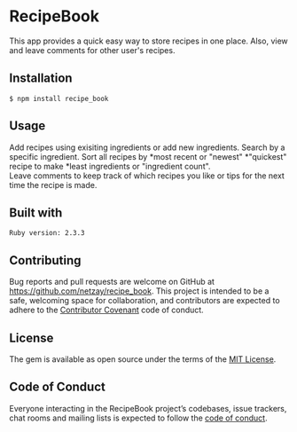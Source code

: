 # RecipeBook

This app provides a quick easy way to store recipes in one place. Also, view and leave comments for other user's recipes. 

## Installation

    $ npm install recipe_book

## Usage

Add recipes using exisiting ingredients or add new ingredients. Search by a specific ingredient. Sort all recipes by 
	*most recent or "newest" 
	*"quickest" recipe to make 
	*least ingredients or "ingredient count".  
Leave comments to keep track of which recipes you like or tips for the next time the recipe is made.

## Built with

	Ruby version: 2.3.3


## Contributing

Bug reports and pull requests are welcome on GitHub at https://github.com/netzay/recipe_book. This project is intended to be a safe, welcoming space for collaboration, and contributors are expected to adhere to the [Contributor Covenant](http://contributor-covenant.org) code of conduct.

## License

The gem is available as open source under the terms of the [MIT License](https://opensource.org/licenses/MIT).

## Code of Conduct

Everyone interacting in the RecipeBook project’s codebases, issue trackers, chat rooms and mailing lists is expected to follow the [code of conduct](https://github.com/netzay/recipe_book/blob/master/CODE_OF_CONDUCT.md).

